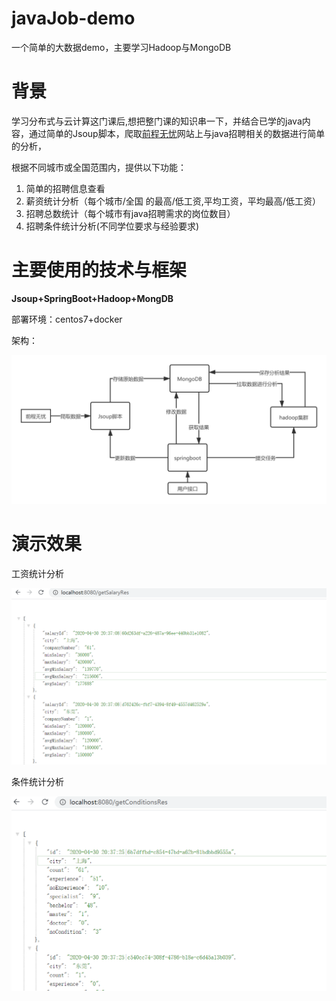 # javaJob-demo
一个简单的大数据demo，主要学习Hadoop与MongoDB
# 背景 
学习分布式与云计算这门课后,想把整门课的知识串一下，并结合已学的java内容，通过简单的Jsoup脚本，爬取[前程无忧](https://www.51job.com/)网站上与java招聘相关的数据进行简单的分析，

根据不同城市或全国范围内，提供以下功能：

1. 简单的招聘信息查看
2. 薪资统计分析（每个城市/全国 的最高/低工资,平均工资，平均最高/低工资）
3. 招聘总数统计（每个城市有java招聘需求的岗位数目）
4. 招聘条件统计分析(不同学位要求与经验要求)

# 主要使用的技术与框架

**Jsoup+SpringBoot+Hadoop+MongDB**

部署环境：centos7+docker

架构：

![](README.assets/架构.png)

# 演示效果

工资统计分析

![](README.assets/salaryRes.png)

条件统计分析

![](README.assets/conditionRes.png)

